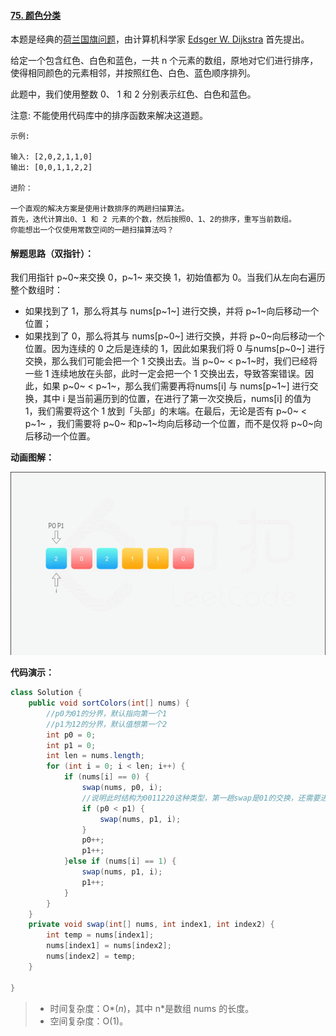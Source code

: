 #### [75. 颜色分类](https://leetcode-cn.com/problems/sort-colors/)

本题是经典的[荷兰国旗问题](https://www.jianshu.com/p/356604b8903f)，由计算机科学家 [Edsger W. Dijkstra](https://baike.baidu.com/item/艾兹格·迪科斯彻) 首先提出。

给定一个包含红色、白色和蓝色，一共 n 个元素的数组，原地对它们进行排序，使得相同颜色的元素相邻，并按照红色、白色、蓝色顺序排列。

此题中，我们使用整数 0、 1 和 2 分别表示红色、白色和蓝色。

注意:
不能使用代码库中的排序函数来解决这道题。

```
示例:

输入: [2,0,2,1,1,0]
输出: [0,0,1,1,2,2]

进阶：

一个直观的解决方案是使用计数排序的两趟扫描算法。
首先，迭代计算出0、1 和 2 元素的个数，然后按照0、1、2的排序，重写当前数组。
你能想出一个仅使用常数空间的一趟扫描算法吗？
```

#### 解题思路（双指针）：

我们用指针 p~0~来交换 0，p~1~ 来交换 1，初始值都为 0。当我们从左向右遍历整个数组时：

- 如果找到了 1，那么将其与 nums[p~1~] 进行交换，并将 p~1~向后移动一个位置；
- 如果找到了 0，那么将其与 nums[p~0~] 进行交换，并将 p~0~向后移动一个位置。因为连续的 0 之后是连续的 1，因此如果我们将 0 与nums[p~0~] 进行交换，那么我们可能会把一个 1 交换出去。当 p~0~ < p~1~时，我们已经将一些 1 连续地放在头部，此时一定会把一个 1 交换出去，导致答案错误。因此，如果  p~0~ < p~1~，那么我们需要再将nums[i] 与 nums[p~1~] 进行交换，其中 i 是当前遍历到的位置，在进行了第一次交换后，nums[i] 的值为 1，我们需要将这个 1 放到「头部」的末端。在最后，无论是否有 p~0~ < p~1~ ，我们需要将 p~0~ 和p~1~均向后移动一个位置，而不是仅将 p~0~向后移动一个位置。

**动画图解：**

![leetcode75](images/leetcode75.gif)



**代码演示：**

```java
class Solution {
    public void sortColors(int[] nums) {
        //p0为01的分界，默认指向第一个1
        //p1为12的分界，默认值想第一个2
        int p0 = 0;
        int p1 = 0;
        int len = nums.length;
        for (int i = 0; i < len; i++) {
            if (nums[i] == 0) {
                swap(nums, p0, i);
                //说明此时结构为0011220这种类型，第一趟swap是01的交换，还需要进行12的交换
                if (p0 < p1) {
                    swap(nums, p1, i);
                }
                p0++;
                p1++;
            }else if (nums[i] == 1) {
                swap(nums, p1, i);
                p1++;
            }
        }
    }
    private void swap(int[] nums, int index1, int index2) {
        int temp = nums[index1];
        nums[index1] = nums[index2];
        nums[index2] = temp;
    }

}
```

> - 时间复杂度：O*(*n*)，其中 n*是数组 nums 的长度。
> - 空间复杂度：O(1)。